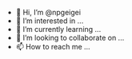 - 👋 Hi, I’m @npgeigei
- 👀 I’m interested in ...
- 🌱 I’m currently learning ...
- 💞️ I’m looking to collaborate on ...
- 📫 How to reach me ...

<!---
npgeigei/npgeigei is a ✨ special ✨ repository because its `README.md` (this file) appears on your GitHub profile.
You can click the Preview link to take a look at your changes.
--->
